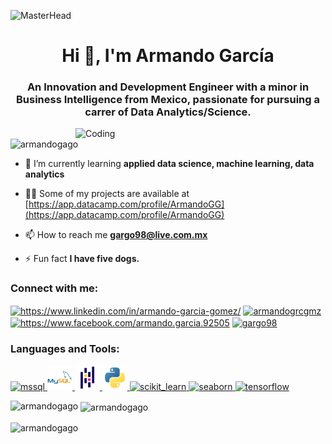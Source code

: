 ![MasterHead](https://visme.co/blog/wp-content/uploads/2020/06/animated-interactive-infographics-header-wide.gif)
<h1 align="center">Hi 👋, I'm Armando García</h1>
<h3 align="center">An Innovation and Development Engineer with a minor in Business Intelligence from Mexico, passionate for pursuing a carrer of Data Analytics/Science.</h3>
<img align="right" alt="Coding" width="400" src="https://www.aalpha.net/wp-content/uploads/2019/10/data-science-giphy.gif">


<p align="left"> <img src="https://komarev.com/ghpvc/?username=armandogago&label=Profile%20views&color=0e75b6&style=flat" alt="armandogago" /> </p>

- 🌱 I’m currently learning **applied data science, machine learning, data analytics**

- 👨‍💻 Some of my projects are available at [https://app.datacamp.com/profile/ArmandoGG](https://app.datacamp.com/profile/ArmandoGG)

- 📫 How to reach me **gargo98@live.com.mx**

- ⚡ Fun fact **I have five dogs.**

<h3 align="left">Connect with me:</h3>
<p align="left">
<a href="https://linkedin.com/in/https://www.linkedin.com/in/armando-garcia-gomez/" target="blank"><img align="center" src="https://raw.githubusercontent.com/rahuldkjain/github-profile-readme-generator/master/src/images/icons/Social/linked-in-alt.svg" alt="https://www.linkedin.com/in/armando-garcia-gomez/" height="30" width="40" /></a>
<a href="https://kaggle.com/armandogrcgmz" target="blank"><img align="center" src="https://raw.githubusercontent.com/rahuldkjain/github-profile-readme-generator/master/src/images/icons/Social/kaggle.svg" alt="armandogrcgmz" height="30" width="40" /></a>
<a href="https://fb.com/https://www.facebook.com/armando.garcia.92505" target="blank"><img align="center" src="https://raw.githubusercontent.com/rahuldkjain/github-profile-readme-generator/master/src/images/icons/Social/facebook.svg" alt="https://www.facebook.com/armando.garcia.92505" height="30" width="40" /></a>
<a href="https://www.leetcode.com/gargo98" target="blank"><img align="center" src="https://raw.githubusercontent.com/rahuldkjain/github-profile-readme-generator/master/src/images/icons/Social/leet-code.svg" alt="gargo98" height="30" width="40" /></a>
</p>

<h3 align="left">Languages and Tools:</h3>
<p align="left"> <a href="https://www.microsoft.com/en-us/sql-server" target="_blank" rel="noreferrer"> <img src="https://www.svgrepo.com/show/303229/microsoft-sql-server-logo.svg" alt="mssql" width="40" height="40"/> </a> <a href="https://www.mysql.com/" target="_blank" rel="noreferrer"> <img src="https://raw.githubusercontent.com/devicons/devicon/master/icons/mysql/mysql-original-wordmark.svg" alt="mysql" width="40" height="40"/> </a> <a href="https://pandas.pydata.org/" target="_blank" rel="noreferrer"> <img src="https://raw.githubusercontent.com/devicons/devicon/2ae2a900d2f041da66e950e4d48052658d850630/icons/pandas/pandas-original.svg" alt="pandas" width="40" height="40"/> </a> <a href="https://www.python.org" target="_blank" rel="noreferrer"> <img src="https://raw.githubusercontent.com/devicons/devicon/master/icons/python/python-original.svg" alt="python" width="40" height="40"/> </a> <a href="https://scikit-learn.org/" target="_blank" rel="noreferrer"> <img src="https://upload.wikimedia.org/wikipedia/commons/0/05/Scikit_learn_logo_small.svg" alt="scikit_learn" width="40" height="40"/> </a> <a href="https://seaborn.pydata.org/" target="_blank" rel="noreferrer"> <img src="https://seaborn.pydata.org/_images/logo-mark-lightbg.svg" alt="seaborn" width="40" height="40"/> </a> <a href="https://www.tensorflow.org" target="_blank" rel="noreferrer"> <img src="https://www.vectorlogo.zone/logos/tensorflow/tensorflow-icon.svg" alt="tensorflow" width="40" height="40"/> </a> </p>

<p><img align="left" src="https://github-readme-stats.vercel.app/api/top-langs?username=armandogago&show_icons=true&locale=en&layout=compact" alt="armandogago" /></p>

<p>&nbsp;<img align="center" src="https://github-readme-stats.vercel.app/api?username=armandogago&show_icons=true&locale=en" alt="armandogago" /></p>

<p><img align="center" src="https://github-readme-streak-stats.herokuapp.com/?user=armandogago&" alt="armandogago" /></p>
